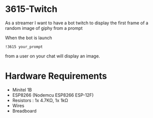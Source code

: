 # 3615-Twitch

As a streamer
I want to have a bot twitch to display the first frame of a random image of giphy from a prompt

When the bot is launch

```
!3615 your_prompt
```

from a user on your chat will display an image.

# Hardware Requirements

- Minitel 1B
- ESP8266 (Nodemcu ESP8266 ESP-12F)
- Resistors : 1x 4.7KΩ, 1x 1kΩ
- Wires
- Breadboard
